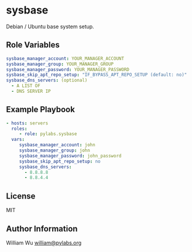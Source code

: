 sysbase
=======

Debian / Ubuntu base system setup.

Role Variables
--------------

```yaml
sysbase_manager_account: YOUR_MANAGER_ACCOUNT
sysbase_manager_group: YOUR_MANAGER_GROUP
sysbase_manager_password: YOUR_MANAGER_PASSWORD
sysbase_skip_apt_repo_setup: "IF_BYPASS_APT_REPO_SETUP (default: no)"
sysbase_dns_servers: (optional)
  - A LIST OF
  - DNS SERVER IP
```

Example Playbook
----------------

```yaml
- hosts: servers
  roles:
     - role: pylabs.sysbase
  vars:
     sysbase_manager_account: john
     sysbase_manager_group: john
     sysbase_manager_password: john_password
     sysbase_skip_apt_repo_setup: no
     sysbase_dns_servers:
       - 8.8.8.8
       - 8.8.4.4
```

License
-------

MIT

Author Information
------------------

William Wu <william@pylabs.org>
